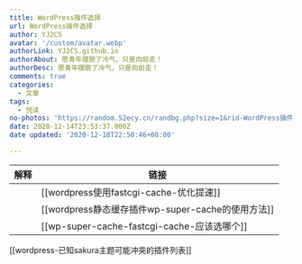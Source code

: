 ```yaml
---
title: WordPress插件选择
url: WordPress插件选择
author: YJ2CS
avatar: '/custom/avatar.webp'
authorLink: YJ2CS.github.io
authorAbout: 愿青年摆脱了冷气，只是向前走！
authorDesc: 愿青年摆脱了冷气，只是向前走！
comments: true
categories:
  - 文章
tags:
  - 悦读
no-photos: 'https://random.52ecy.cn/randbg.php?size=1&rid-WordPress插件选择'
date: 2020-12-14T23:53:37.000Z
date updated: '2020-12-18T22:50:46+08:00'

---
```


| 解释                                       | 链接                                        |
| ---------------------------------------- | ----------------------------------------- |
|                                          | [[wordpress使用fastcgi-cache-优化提速]]         |
|                                          | [[wordpress静态缓存插件wp-super-cache的使用方法]]    |
|                                          | [[wp-super-cache-fastcgi-cache-应该选哪个]]    |

[[wordpress-已知sakura主题可能冲突的插件列表]]